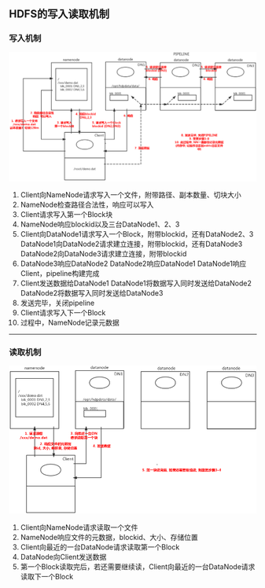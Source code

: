 ## HDFS的写入读取机制

### 写入机制

![](assets/HDFS的写入读取机制/2191564-20201024111732774-1735847359.jpg)

1. Client向NameNode请求写入一个文件，附带路径、副本数量、切块大小
2. NameNode检查路径合法性，响应可以写入
3. Client请求写入第一个Block块
4. NameNode响应blockid以及三台DataNode1、2、3
5. Client向DataNode1请求写入一个Block，附带blockid，还有DataNode2、3
   DataNode1向DataNode2请求建立连接，附带blockid，还有DataNode3
   DataNode2向DataNode3请求建立连接，附带blockid
6. DataNode3响应DataNode2
   DataNode2响应DataNode1
   DataNode1响应Client，pipeline构建完成
7. Client发送数据给DataNode1
   DataNode1将数据写入同时发送给DataNode2
   DataNode2将数据写入同时发送给DataNode3
8. 发送完毕，关闭pipeline
9. Client请求写入下一个Block
10. 过程中，NameNode记录元数据

***
### 读取机制

![](assets/HDFS的写入读取机制/2191564-20201024111754774-1782319461.jpg)

1. Client向NameNode请求读取一个文件
2. NameNode响应文件的元数据，blockid、大小、存储位置
3. Client向最近的一台DataNode请求读取第一个Block
4. DataNode向Client发送数据
5. 第一个Block读取完后，若还需要继续读，Client向最近的一台DataNode请求读取下一个Block